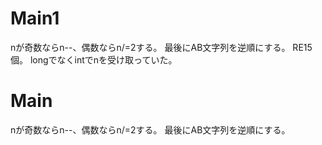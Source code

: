 # Main1
nが奇数ならn--、偶数ならn/=2する。
最後にAB文字列を逆順にする。
RE15個。
longでなくintでnを受け取っていた。

# Main
nが奇数ならn--、偶数ならn/=2する。
最後にAB文字列を逆順にする。

